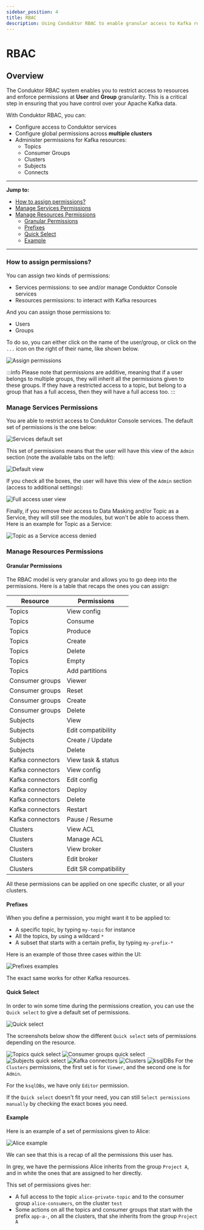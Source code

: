 ```yaml
---
sidebar_position: 4
title: RBAC
description: Using Conduktor RBAC to enable granular access to Kafka resources
---
```


# RBAC

## Overview

The Conduktor RBAC system enables you to restrict access to resources and enforce permissions at **User** and **Group** granularity. This is a critical step in ensuring that you have control over your Apache Kafka data.

With Conduktor RBAC, you can:
- Configure access to Conduktor services
- Configure global permissions across **multiple clusters**
- Administer permissions for Kafka resources:
   - Topics
   - Consumer Groups
   - Clusters
   - Subjects
   - Connects

---
**Jump to:**
- [How to assign permissions?](#how-to-assign-permissions)
- [Manage Services Permissions](#manage-services-permissions)
- [Manage Resources Permissions](#manage-resources-permissions)
  - [Granular Permissions](#granular-permissions)
  - [Prefixes](#prefixes)
  - [Quick Select](#quick-select)
  - [Example](#example)

---

### How to assign permissions?

You can assign two kinds of permissions:
- Services permissions: to see and/or manage Conduktor Console services
- Resources permissions: to interact with Kafka resources

And you can assign those permissions to:
- Users
- Groups

To do so, you can either click on the name of the user/group, or click on the `...` icon on the right of their name, like shown below.

![Assign permissions](/img/admin/assign-permissions.png)

:::info
Please note that permissions are additive, meaning that if a user belongs to multiple groups, they will inherit all the permissions given to these groups.
If they have a restricted access to a topic, but belong to a group that has a full access, then they will have a full access too.
:::

### Manage Services Permissions

You are able to restrict access to Conduktor Console services. The default set of permissions is the one below:

![Services default set](/img/admin/services-default-set.png)

This set of permissions means that the user will have this view of the `Admin` section (note the available tabs on the left):

![Default view](/img/admin/bob-no-access.png)

If you check all the boxes, the user will have this view of the `Admin` section (access to additional settings):

![Full access user view](/img/admin/alice-full-access.png)

Finally, if you remove their access to Data Masking and/or Topic as a Service, they will still see the modules, but won't be able to access them. Here is an example for Topic as a Service:

![Topic as a Service access denied](/img/admin/taas-access-denied.png)

### Manage Resources Permissions

#### Granular Permissions
The RBAC model is very granular and allows you to go deep into the permissions. Here is a table that recaps the ones you can assign:

| Resource         | Permissions           |
| ---------------- | --------------------- |
| Topics           | View config           |
| Topics           | Consume               |
| Topics           | Produce               |
| Topics           | Create                |
| Topics           | Delete                |
| Topics           | Empty                 |
| Topics           | Add partitions        |
| Consumer groups  | Viewer                |
| Consumer groups  | Reset                 |
| Consumer groups  | Create                |
| Consumer groups  | Delete                |
| Subjects         | View                  |
| Subjects         | Edit compatibility    |
| Subjects         | Create / Update       |
| Subjects         | Delete                |
| Kafka connectors | View task & status    |
| Kafka connectors | View config           |
| Kafka connectors | Edit config           |
| Kafka connectors | Deploy                |
| Kafka connectors | Delete                |
| Kafka connectors | Restart               |
| Kafka connectors | Pause / Resume        |
| Clusters         | View ACL              |
| Clusters         | Manage ACL            |
| Clusters         | View broker           |
| Clusters         | Edit broker           |
| Clusters         | Edit SR compatibility |

All these permissions can be applied on one specific cluster, or all your clusters.

#### Prefixes

When you define a permission, you might want it to be applied to:
- A specific topic, by typing `my-topic` for instance
- All the topics, by using a wildcard `*`
- A subset that starts with a certain prefix, by typing `my-prefix-*`

Here is an example of those three cases within the UI:

![Prefixes examples](/img/admin/prefixes-example.png)

The exact same works for other Kafka resources.

#### Quick Select

In order to win some time during the permissions creation, you can use the `Quick select` to give a default set of permissions.

![Quick select](/img/admin/quick-select.png)

The screenshots below show the different `Quick select` sets of permissions depending on the resource.

![Topics quick select](/img/admin/topics-quick-select.png)
![Consumer groups quick select](/img/admin/consumer-groups-quick-select.png)
![Subjects quick select](/img/admin/subjects-quick-select.png)
![Kafka connectors](/img/admin/kafka-connectors-quick-select.png)
![Clusters](/img/admin/clusters-quick-select.png)
![ksqlDBs](/img/admin/ksqlDB-quick-select.png)
For the `Clusters` permissions, the first set is for `Viewer`, and the second one is for `Admin`.

For the `ksqlDBs`, we have only `Editor` permission.

If the `Quick select` doesn't fit your need, you can still `Select permissions manually` by checking the exact boxes you need.

#### Example

Here is an example of a set of permissions given to Alice:

![Alice example](/img/admin/alice-example.png)

We can see that this is a recap of all the permissions this user has.

In grey, we have the permissions Alice inherits from the group `Project A`, and in white the ones that are assigned to her directly.

This set of permissions gives her:
- A full access to the topic `alice-private-topic` and to the consumer group `alice-consumers`, on the cluster `test`
- Some actions on all the topics and consumer groups that start with the prefix `app-a-`, on all the clusters, that she inherits from the group `Project A`
